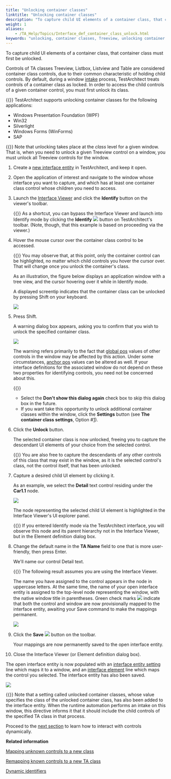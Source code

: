 ```yaml
--- 
title: "Unlocking container classes"
linktitle: "Unlocking container classes"
description: "To capture child UI elements of a container class, that container class must first be unlocked."
weight: 1
aliases: 
    - /TA_Help/Topics/Interface_def_container_class_unlock.html
keywords: "unlocking, container classes, Treeview, unlocking container class, Table, Listbox, Listview"
---
```


To capture child UI elements of a container class, that container class must first be unlocked.

Controls of TA classes Treeview, Listbox, Listview and Table are considered container class controls, due to their common characteristic of holding child controls. By default, during a window [intake](/user-guide/interface-definitions/control-properties/intake) process, TestArchitect treats controls of a container class as locked. In order to access the child controls of a given container control, you must first unlock its class.

{{<important>}} TestArchitect supports unlocking container classes for the following applications:

-   Windows Presentation Foundation \(WPF\)
-   Win32
-   Silverlight
-   Windows Forms \(WinForms\)
-   SAP

{{<note>}} Note that unlocking takes place at the *class* level for a given window. That is, when you need to unlock a given Treeview control on a window, you must unlock all Treeview controls for the window.

1.  Create a [new interface entity](/user-guide/interface-definitions/creating-interface-entities) in TestArchitect, and keep it open.

2.  Open the application of interest and navigate to the window whose interface you want to capture, and which has at least one container class control whose children you need to access.

3.  Launch the [Interface Viewer](/user-guide/interface-definitions/the-interface-viewer/identifying-interface-elements-and-controls/point-to-identify-mode) and click the **Identify** button on the viewer's toolbar.

    {{<note>}} As a shortcut, you can bypass the Interface Viewer and launch into Identify mode by clicking the **Identify** ![](/images/TA_Help/Images/btn_Identify.png) button on TestArchitect's toolbar. \(Note, though, that this example is based on proceeding via the viewer.\)

4.  Hover the mouse cursor over the container class control to be accessed.

    {{<note>}} You may observe that, at this point, only the container control can be highlighted, no matter which child controls you hover the cursor over. That will change once you unlock the container's class.

    As an illustration, the figure below displays an application window with a tree view, and the cursor hovering over it while in Identify mode.

    A displayed screentip indicates that the container class can be unlocked by pressing Shift on your keyboard.

    ![](/images/TA_Help/Images/tooltip_unlock_container_class02.png)

5.  Press Shift.

    A warning dialog box appears, asking you to confirm that you wish to unlock the specified container class.

    ![](/images/TA_Help/Images/warning_message_unlock_container_class.png)

    The warning refers primarily to the fact that [global pos](/user-guide/interface-definitions/control-properties/secondary-properties/using-global-pos-to-identify-ui-elements) values of other controls in the window may be affected by this action. Under some circumstances, [anchor pos](/user-guide/interface-definitions/control-properties/secondary-properties/anchor-pos-property/using-anchor-and-anchor-pos-properties) values can be altered as well. If your interface definitions for the associated window do not depend on these two properties for identifying controls, you need not be concerned about this.

    {{<tip>}}

    -   Select the **Don't show this dialog again** check box to skip this dialog box in the future.
    -   If you want take this opportunity to unlock additional container classes within the window, click the **Settings** button \(see **The container class settings**, Option \#[1](/user-guide/interface-definitions/container-classes/unlocking-multiple-container-classes)\).
6.  Click the **Unlock** button.

    The selected container class is now unlocked, freeing you to capture the descendant UI elements of your choice from the selected control.

    {{<tip>}} You are also free to capture the descendants of any other controls of this class that may exist in the window, as it is the selected control's class, not the control itself, that has been unlocked.

7.  Capture a desired child UI element by clicking it.

    As an example, we select the **Detail** text control residing under the **Car1.1** node.

    ![](/images/TA_Help/Images/unlock_container_classes_sample_app.png)

    The node representing the selected child UI element is highlighted in the Interface Viewer's UI explorer panel.

    {{<note>}} If you entered Identify mode via the TestArchitect interface, you will observe this node and its parent hierarchy not in the Interface Viewer, but in the Element definition dialog box.

8.  Change the default name in the **TA Name** field to one that is more user-friendly, then press Enter.

    We'll name our control Detail text.

    {{<note>}} The following result assumes you are using the Interface Viewer.

    The name you have assigned to the control appears in the node in uppercase letters. At the same time, the name of your open interface entity is assigned to the top-level node representing the window, with the native window title in parentheses. Green check marks ![](/images/TA_Help/Images/ug_interface_definition45.png) indicate that both the control and window are now provisionally mapped to the interface entity, awaiting your Save command to make the mappings permanent.

    ![](/images/TA_Help/Images/unlock_container_classes_interface_viewer.png)

9.  Click the **Save** ![](/images/TA_Help/Images/ug_interface_definition44.png) button on the toolbar.

    Your mappings are now permanently saved to the open interface entity.

10. Close the Interface Viewer \(or Element definition dialog box\).


The open interface entity is now populated with an [interface entity setting](/automation-guide/action-based-testing-language/built-in-actions/test-support-actions/interface-handling/interface-entity-setting) line which maps it to a window, and an [interface element](/automation-guide/action-based-testing-language/built-in-actions/test-support-actions/interface-handling/interface-element) line which maps the control you selected. The interface entity has also been saved.

![](/images/TA_Help/Images/unlock_container_classes_interface_entity.png)

{{<important>}} Note that a setting called unlocked container classes, whose value specifies the class of the unlocked container class, has also been added to the interface entity. When the runtime automation performs an intake on this window, this directive informs it that it should include the child controls of the specified TA class in that process.

Proceed to the [next section](/user-guide/interface-definitions/container-classes/dynamically-interacting-with-controls) to learn how to interact with controls dynamically.



**Related information**  


[Mapping unknown controls to a new class](/user-guide/interface-definitions/class-mapping/mapping-unknown-controls/mapping-unknown-controls-to-a-new-class)

[Remapping known controls to a new TA class](/user-guide/interface-definitions/class-mapping/remapping-known-controls/remapping-known-controls-to-a-new-ta-class)

[Dynamic identifiers](/user-guide/interface-definitions/dynamic-identifiers)

